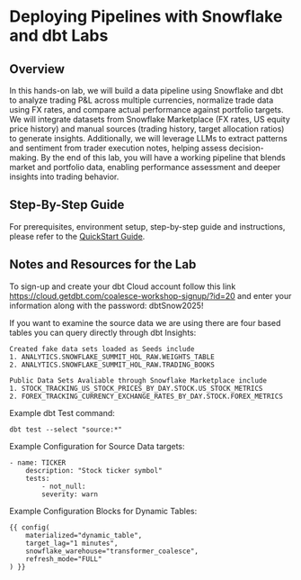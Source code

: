 # Deploying Pipelines with Snowflake and dbt Labs

## Overview

In this hands-on lab, we will build a data pipeline using Snowflake and dbt to analyze trading P&L across multiple currencies, normalize trade data using FX rates, and compare actual performance against portfolio targets. We will integrate datasets from Snowflake Marketplace (FX rates, US equity price history) and manual sources (trading history, target allocation ratios) to generate insights. Additionally, we will leverage LLMs to extract patterns and sentiment from trader execution notes, helping assess decision-making. By the end of this lab, you will have a working pipeline that blends market and portfolio data, enabling performance assessment and deeper insights into trading behavior.

## Step-By-Step Guide

For prerequisites, environment setup, step-by-step guide and instructions, please refer to the [QuickStart Guide](https://quickstarts.snowflake.com/guide/data_engineering_deploying_pipelines_with_snowflake_and_dbt_labs/index.html).


## Notes and Resources for the Lab

To sign-up and create your dbt Cloud account follow this link https://cloud.getdbt.com/coalesce-workshop-signup/?id=20
and enter your information along with the password: dbtSnow2025!

If you want to examine the source data we are using there are four based tables you can query directly through dbt Insights:
    
    Created fake data sets loaded as Seeds include
    1. ANALYTICS.SNOWFLAKE_SUMMIT_HOL_RAW.WEIGHTS_TABLE
    2. ANALYTICS.SNOWFLAKE_SUMMIT_HOL_RAW.TRADING_BOOKS
    
    Public Data Sets Avaliable through Snowflake Marketplace include
    1. STOCK_TRACKING_US_STOCK_PRICES_BY_DAY.STOCK.US_STOCK_METRICS
    2. FOREX_TRACKING_CURRENCY_EXCHANGE_RATES_BY_DAY.STOCK.FOREX_METRICS

Example dbt Test command:

    dbt test --select "source:*"

Example Configuration for Source Data targets:

    - name: TICKER
        description: "Stock ticker symbol"
        tests:
            - not_null:
            severity: warn

Example Configuration Blocks for Dynamic Tables:

    {{ config(
        materialized="dynamic_table",
        target_lag="1 minutes",
        snowflake_warehouse="transformer_coalesce",
        refresh_mode="FULL"
    ) }}
